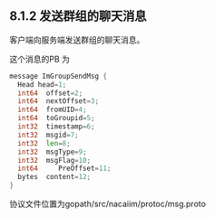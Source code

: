 ## 8.1.2 发送群组的聊天消息

客户端向服务端发送群组的聊天消息。

这个消息的PB 为

```go
message ImGroupSendMsg {
  Head head=1;
  int64  offset=2;
  int64  nextOffset=3;
  int64  fromUID=4;
  int64  toGroupid=5;
  int32  timestamp=6;
  int32  msgid=7;
  int32  len=8;
  int32  msgType=9;
  int32  msgFlag=10;
  int64     PreOffset=11;
  bytes  content=12;
}
```

协议文件位置为gopath/src/nacaiim/protoc/msg.proto

